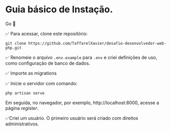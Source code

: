 # Guia básico de Instação.

Go 🚀

✅ Para acessar, clone este repositório: 

```batch 
git clone https://github.com/TaffarelXavier/desafio-desenvolvedor-web-php.git
```

✅ Renomeie o arquivo `.env.example` para `.env` e criei definições de uso, como configuração de banco de dados.

✅ Importe as migrations

✅ Inicie o servidor com comando: 
``` batch 
php artisan serve
```
Em seguida, no navegador, por exemplo, http://localhost:8000, acesse a página *register*. 

✅Criei um usuário. O primeiro usuário será criado com direitos administrativos.